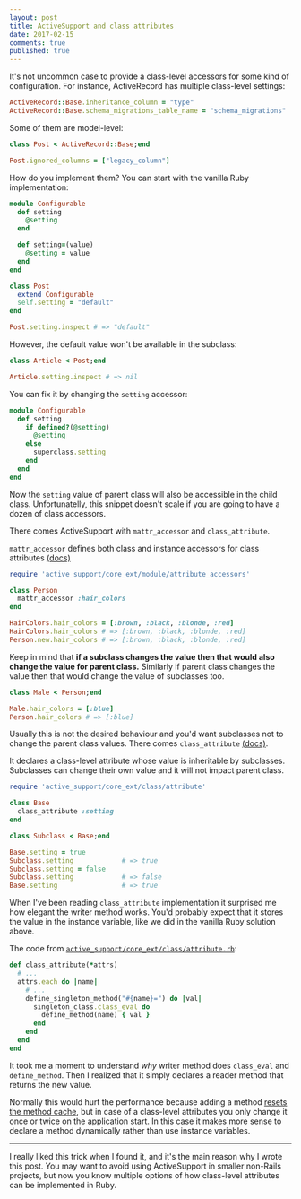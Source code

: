 ```yaml
---
layout: post
title: ActiveSupport and class attributes
date: 2017-02-15
comments: true
published: true
---
```


It's not uncommon case to provide a class-level accessors for some kind of configuration.
For instance, ActiveRecord has multiple class-level settings:

```ruby
ActiveRecord::Base.inheritance_column = "type"
ActiveRecord::Base.schema_migrations_table_name = "schema_migrations"
```

Some of them are model-level:

```ruby
class Post < ActiveRecord::Base;end

Post.ignored_columns = ["legacy_column"]
```

How do you implement them?
You can start with the vanilla Ruby implementation:

```ruby
module Configurable
  def setting
    @setting
  end

  def setting=(value)
    @setting = value
  end
end

class Post
  extend Configurable
  self.setting = "default"
end

Post.setting.inspect # => "default"
```

However, the default value won't be available in the subclass:

```ruby
class Article < Post;end

Article.setting.inspect # => nil
```

You can fix it by changing the `setting` accessor:

```ruby
module Configurable
  def setting
    if defined?(@setting)
      @setting
    else
      superclass.setting
    end
  end
end
```

Now the `setting` value of parent class will also be accessible in the child class.
Unfortunatelly, this snippet doesn't scale if you are going to have a dozen of class accessors.

There comes ActiveSupport with `mattr_accessor` and `class_attribute`.

`mattr_accessor` defines both class and instance accessors for class attributes [(docs)](http://api.rubyonrails.org/classes/Module.html#method-i-mattr_accessor)

```ruby
require 'active_support/core_ext/module/attribute_accessors'

class Person
  mattr_accessor :hair_colors
end

HairColors.hair_colors = [:brown, :black, :blonde, :red]
HairColors.hair_colors # => [:brown, :black, :blonde, :red]
Person.new.hair_colors # => [:brown, :black, :blonde, :red]
```

Keep in mind that **if a subclass changes the value then that would also change the value for parent class.**
Similarly if parent class changes the value then that would change the value of subclasses too.

```ruby
class Male < Person;end

Male.hair_colors = [:blue]
Person.hair_colors # => [:blue]
```

Usually this is not the desired behaviour and you'd want subclasses not to change the parent class values.
There comes `class_attribute` [(docs)](http://api.rubyonrails.org/classes/Class.html#method-i-class_attribute).

It declares a class-level attribute whose value is inheritable by subclasses.
Subclasses can change their own value and it will not impact parent class.

```ruby
require 'active_support/core_ext/class/attribute'

class Base
  class_attribute :setting
end

class Subclass < Base;end

Base.setting = true
Subclass.setting            # => true
Subclass.setting = false
Subclass.setting            # => false
Base.setting                # => true
```

When I've been reading `class_attribute` implementation it surprised me how elegant the writer method works.
You'd probably expect that it stores the value in the instance variable, like we did in the vanilla Ruby solution above.

The code from [`active_support/core_ext/class/attribute.rb`](https://github.com/rails/rails/blob/94ca3e0a571dba0fe41ca18d61634c5f3aa11209/activesupport/lib/active_support/core_ext/class/attribute.rb#L87-L91):

```ruby
def class_attribute(*attrs)
  # ...
  attrs.each do |name|
    # ...
    define_singleton_method("#{name}=") do |val|
      singleton_class.class_eval do
        define_method(name) { val }
      end
    end
  end
end
```

It took me a moment to understand *why* writer method does `class_eval` and `define_method`.
Then I realized that it simply declares a reader method that returns the new value.

Normally this would hurt the performance because adding a method [resets the method cache](tmm1.net/ruby21-method-cache/),
but in case of a class-level attributes you only change it once or twice on the application start.
In this case it makes more sense to declare a method dynamically rather than use instance variables.

***

I really liked this trick when I found it, and it's the main reason why I wrote this post.
You may want to avoid using ActiveSupport in smaller non-Rails projects, but now you know
multiple options of how class-level attributes can be implemented in Ruby.
